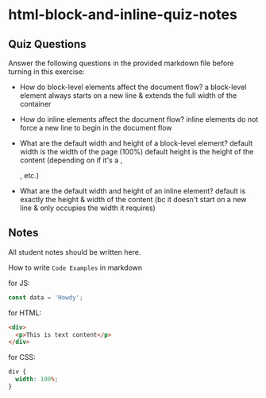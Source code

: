 # html-block-and-inline-quiz-notes

## Quiz Questions

Answer the following questions in the provided markdown file before turning in this exercise:

- How do block-level elements affect the document flow?
  a block-level element always starts on a new line & extends the full width of the container

- How do inline elements affect the document flow?
  inline elements do not force a new line to begin in the document flow

- What are the default width and height of a block-level element?
  default width is the width of the page (100%)
  default height is the height of the content (depending on if it's a <h>, <p>, etc.)

- What are the default width and height of an inline element?
  default is exactly the height & width of the content (bc it doesn't start on a new line & only occupies the width it requires)

## Notes

All student notes should be written here.

How to write `Code Examples` in markdown

for JS:

```javascript
const data = 'Howdy';
```

for HTML:

```html
<div>
  <p>This is text content</p>
</div>
```

for CSS:

```css
div {
  width: 100%;
}
```
